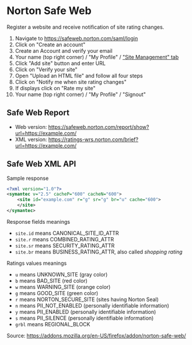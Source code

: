 # Norton Safe Web

Register a website and receive notification of site rating changes.

1. Navigate to https://safeweb.norton.com/saml/login
1. Click on "Create an account"
1. Create an Account and verify your email
1. Your name (top right corner) / "My Profile"
    / ["Site Management" tab](https://safeweb.norton.com/site_dispute)
1. Click "Add site" button and enter URL
1. Click on "Verify your site" 
1. Open "Upload an HTML file" and follow all four steps
1. Click on "Notify me when site rating changes"
1. If displays click on "Rate my site"
1. Your name (top right corner) / "My Profile" / "Signout"

## Safe Web Report

- Web version: https://safeweb.norton.com/report/show?url=https://example.com/
- XML version: https://ratings-wrs.norton.com/brief?url=https://example.com/

## Safe Web XML API

Sample response

```xml
<?xml version="1.0"?>
<symantec v="2.5" cacheP="600" cacheN="600">
	<site id="example.com" r="g" sr="g" br="u" cache="600">
	</site>
</symantec>
```

Response fields meanings

- `site.id` means CANONICAL_SITE_ID_ATTR
- `site.r` means COMBINED_RATING_ATTR
- `site.sr` means SECURITY_RATING_ATTR
- `site.br` means BUSINESS_RATING_ATTR, also called _shopping rating_

Ratings values meanings

- `u` means UNKNOWN_SITE (gray color)
- `b` means BAD_SITE (red color)
- `w` means WARNING_SITE (orange color)
- `g` means GOOD_SITE (green color)
- `r` means NORTON_SECURE_SITE (sites having Norton Seal)
- `n` means PII_NOT_ENABLED (personally identifiable information)
- `y` means PII_ENABLED (personally identifiable information)
- `s` means PII_SILENCE (personally identifiable information)
- `grbl` means REGIONAL_BLOCK

Source: https://addons.mozilla.org/en-US/firefox/addon/norton-safe-web/
